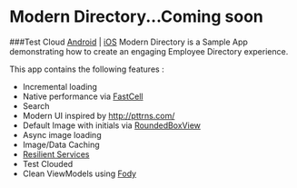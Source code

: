 # Modern Directory...Coming soon
###Test Cloud [Android](https://testcloud.xamarin.com/test/5a4f390c-4661-4910-b916-0021e43f4cf9/) | [iOS](https://testcloud.xamarin.com/test/c1a266d1-75da-4609-a445-25a44eb97c73/)
Modern Directory is a Sample App demonstrating how to create an engaging Employee Directory experience. 

This app contains the following features : 

- Incremental loading
- Native performance via [FastCell](https://github.com/georgejecook/xamarinFastCell)
- Search
- Modern UI inspired by http://pttrns.com/
- Default Image with initials via [RoundedBoxView](https://github.com/paulpatarinski/Xamarin.Forms.Plugins/tree/master/RoundedBoxView)
- Async image loading
- Image/Data Caching
- [Resilient Services](http://arteksoftware.com/resilient-network-services-with-xamarin/)
- Test Clouded
- Clean ViewModels using [Fody](http://arteksoftware.com/fody-propertychanged-xamarin-studio/)
